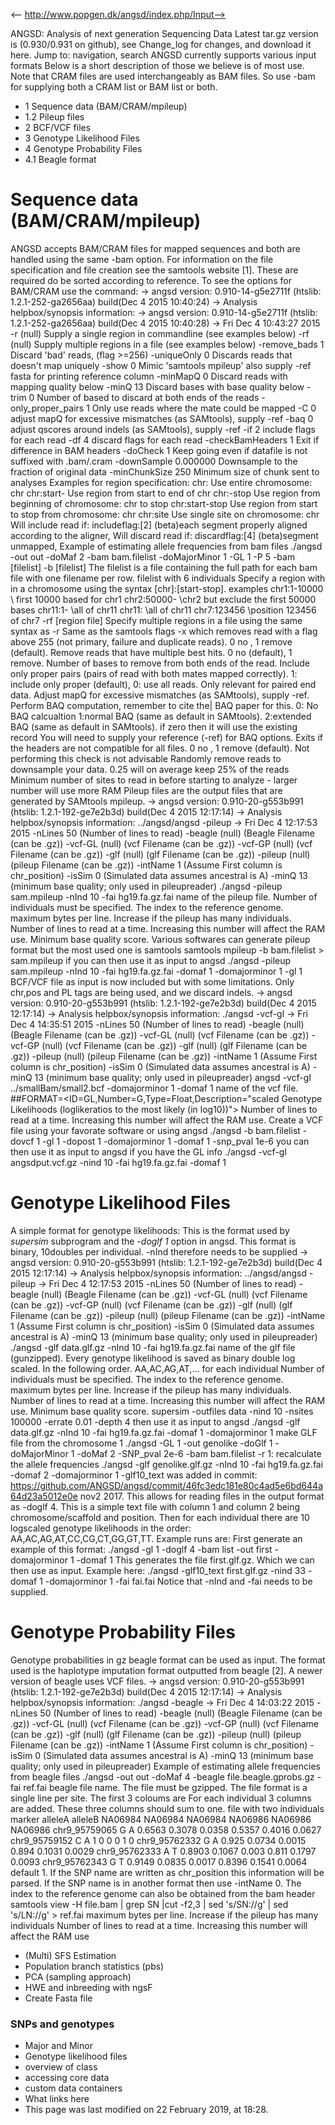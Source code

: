 <-- http://www.popgen.dk/angsd/index.php/Input-->

ANGSD: Analysis of next generation Sequencing Data
Latest tar.gz version is (0.930/0.931 on github), see Change_log for changes, and download it  here.
Jump to: navigation, search
ANGSD currently supports various input formats
Below is a short description of those we believe is of most use. Note that CRAM files are used interchangeably as BAM files. So use -bam for supplying both a CRAM list or BAM list or both.
* 1 Sequence data (BAM/CRAM/mpileup)
* 1.2 Pileup files
* 2 BCF/VCF files
* 3 Genotype Likelihood Files
* 4 Genotype Probability Files
* 4.1 Beagle format
# Sequence data (BAM/CRAM/mpileup)
ANGSD accepts BAM/CRAM files for mapped sequences and both are handled using the same -bam option. For information on the file specification and file creation see the samtools website [1]. These are required do be sorted according to reference. To see the options for BAM/CRAM use the command:
-> angsd version: 0.910-14-g5e2711f (htslib: 1.2.1-252-ga2656aa) build(Dec  4 2015 10:40:24)
-> Analysis helpbox/synopsis information:
-> angsd version: 0.910-14-g5e2711f (htslib: 1.2.1-252-ga2656aa) build(Dec  4 2015 10:40:28)
-> Fri Dec  4 10:43:27 2015
-r		(null)	Supply a single region in commandline (see examples below)
-rf		(null)	Supply multiple regions in a file (see examples below)
-remove_bads	1	Discard 'bad' reads, (flag >=256) 
-uniqueOnly	0	Discards reads that doesn't map uniquely
-show		0	Mimic 'samtools mpileup' also supply -ref fasta for printing reference column
-minMapQ	0	Discard reads with mapping quality below
-minQ		13	Discard bases with base quality below
-trim		0	Number of based to discard at both ends of the reads
-only_proper_pairs	1	Only use reads where the mate could be mapped
-C		0	adjust mapQ for excessive mismatches (as SAMtools), supply -ref
-baq		0	adjust qscores around indels (as SAMtools), supply -ref
-if		2	include flags for each read
-df		4	discard flags for each read
-checkBamHeaders	1	Exit if difference in BAM headers
-doCheck	1	Keep going even if datafile is not suffixed with .bam/.cram
-downSample	0.000000	Downsample to the fraction of original data
-minChunkSize	250	Minimum size of chunk sent to analyses
Examples for region specification:
chr:		Use entire chromosome: chr
chr:start-	Use region from start to end of chr
chr:-stop	Use region from beginning of chromosome: chr to stop
chr:start-stop	Use region from start to stop from chromosome: chr
chr:site	Use single site on chromosome: chr
Will include read if:
includeflag:[2] (beta)each segment properly aligned according to the aligner, 
Will discard read if:
discardflag:[4] (beta)segment unmapped, 
Example of estimating allele frequencies from bam files
./angsd -out out -doMaf 2 -bam bam.filelist -doMajorMinor 1 -GL 1 -P 5
-bam [filelist] -b [filelist]
The filelist is a file containing the full path for each bam file with one filename per row.
filelist with 6 individuals
Specify a region with in a chromosome using the syntax [chr]:[start-stop]. examples
chr1:1-10000             \\ first 10000 based for chr1
chr2:50000-              \\chr2 but exclude the first 50000 bases
chr11:1-                 \\all of chr11
chr11:                   \\all of chr11
chr7:123456              \\position 123456 of chr7
-rf [region file] 
Specify multiple regions in a file using the same syntax as -r
Same as the samtools flags -x which removes read with a flag above 255 (not primary, failure and duplicate reads). 0 no , 1 remove (default).
Remove reads that have multiple best hits. 0 no (default), 1 remove.
Number of bases to remove from both ends of the read.
Include only proper pairs (pairs of read with both mates mapped correctly). 1: include only proper (default), 0: use all reads. Only relevant for paired end data.
Adjust mapQ for excessive mismatches (as SAMtools), supply -ref.
Perform BAQ computation, remember to cite the| BAQ paper for this. 0: No BAQ calcualtion
1:normal BAQ (same as default in SAMtools). 2:extended BAQ (same as default in SAMtools).
if zero then it will use the existing record
You will need to supply your reference (-ref) for BAQ options.
Exits if the headers are not compatible for all files. 0 no , 1 remove (default). Not performing this check is not advisable
Randomly remove reads to downsample your data. 0.25 will on average keep 25% of the reads
Minimum number of sites to read in before starting to analyze - larger number will use more RAM
Pileup files are the output files that are generated by SAMtools mpileup.
-> angsd version: 0.910-20-g553b991 (htslib: 1.2.1-192-ge7e2b3d) build(Dec  4 2015 12:17:14)
-> Analysis helpbox/synopsis information:
../angsd/angsd -pileup 	-> Fri Dec  4 12:17:53 2015
-nLines	50	(Number of lines to read)
-beagle	(null)	(Beagle Filename (can be .gz))
-vcf-GL	(null)	(vcf Filename (can be .gz))
-vcf-GP	(null)	(vcf Filename (can be .gz))
-glf	(null)	(glf Filename (can be .gz))
-pileup	(null)	(pileup Filename (can be .gz))
-intName 1	(Assume First column is chr_position)
-isSim	0	(Simulated data assumes ancestral is A)
-minQ	13	(minimum base quality; only used in pileupreader)
./angsd -pileup sam.mpileup -nInd 10 -fai hg19.fa.gz.fai
name of the pileup file.
Number of individuals must be specified.
The index to the reference genome.
maximum bytes per line. Increase if the pileup has many individuals.
Number of lines to read at a time. Increasing this number will affect the RAM use.
Minimum base quality score.
Various softwares can generate pileup format but the most used one is samtools
samtools mpileup -b bam.filelist > sam.mpileup
if you can then use it as input to angsd
./angsd -pileup sam.mpileup -nInd 10 -fai hg19.fa.gz.fai -domaf 1 -domajorminor 1 -gl 1
BCF/VCF file as input is now included but with some limitations. Only chr,pos and PL tags are being used, and we discard indels.
-> angsd version: 0.910-20-g553b991 (htslib: 1.2.1-192-ge7e2b3d) build(Dec  4 2015 12:17:14)
-> Analysis helpbox/synopsis information:
./angsd -vcf-gl 	-> Fri Dec  4 14:35:51 2015
-nLines	50	(Number of lines to read)
-beagle	(null)	(Beagle Filename (can be .gz))
-vcf-GL	(null)	(vcf Filename (can be .gz))
-vcf-GP	(null)	(vcf Filename (can be .gz))
-glf	(null)	(glf Filename (can be .gz))
-pileup	(null)	(pileup Filename (can be .gz))
-intName 1	(Assume First column is chr_position)
-isSim	0	(Simulated data assumes ancestral is A)
-minQ	13	(minimum base quality; only used in pileupreader)
angsd -vcf-gl ../smallBam/small2.bcf -domajorminor 1 -domaf 1
name of the vcf file.
##FORMAT=<ID=GL,Number=G,Type=Float,Description="scaled Genotype Likelihoods (loglikeratios to the most likely (in log10))">
Number of lines to read at a time. Increasing this number will affect the RAM use.
Create a VCF file using your favorate software or using angsd
./angsd -b bam.filelist -dovcf 1 -gl 1 -dopost 1 -domajorminor 1 -domaf 1 -snp_pval 1e-6
you can then use it as input to angsd if you have the GL info
./angsd -vcf-gl angsdput.vcf.gz -nind 10 -fai hg19.fa.gz.fai -domaf 1
# Genotype Likelihood Files
A simple format for genotype likelihoods: This is the format used by _supersim_ subprogram and the _-doglf 1_ option in angsd. This format is binary, 10doubles per individual. -nInd therefore needs to be supplied
-> angsd version: 0.910-20-g553b991 (htslib: 1.2.1-192-ge7e2b3d) build(Dec  4 2015 12:17:14)
-> Analysis helpbox/synopsis information:
../angsd/angsd -pileup 	-> Fri Dec  4 12:17:53 2015
-nLines	50	(Number of lines to read)
-beagle	(null)	(Beagle Filename (can be .gz))
-vcf-GL	(null)	(vcf Filename (can be .gz))
-vcf-GP	(null)	(vcf Filename (can be .gz))
-glf	(null)	(glf Filename (can be .gz))
-pileup	(null)	(pileup Filename (can be .gz))
-intName 1	(Assume First column is chr_position)
-isSim	0	(Simulated data assumes ancestral is A)
-minQ	13	(minimum base quality; only used in pileupreader)
./angsd -glf data.glf.gz -nInd 10 -fai hg19.fa.gz.fai
name of the glf file (gunzipped). Every genotype likelihood is saved as binary double log scaled. In the following order. AA,AC,AG,AT,... for each individual
Number of individuals must be specified.
The index to the reference genome.
maximum bytes per line. Increase if the pileup has many individuals.
Number of lines to read at a time. Increasing this number will affect the RAM use.
Minimum base quality score.
supersim -outfiles data -nind 10 -nsites 100000 -errate 0.01 -depth 4
then use it as input to angsd
./angsd -glf data.glf.gz -nInd 10 -fai hg19.fa.gz.fai -domaf 1 -domajorminor 1
make GLF file from the chromosome 1
./angsd -GL 1 -out genolike -doGlf 1 -doMajorMinor 1  -doMaf 2 -SNP_pval 2e-6 -bam bam.filelist -r 1:
recalculate the allele frequencies
./angsd -glf genolike.glf.gz -nInd 10 -fai hg19.fa.gz.fai -domaf 2 -domajorminor 1
-glf10_text was added in commit: https://github.com/ANGSD/angsd/commit/46fc3edc181e80c4ad5e6bd644a64d23a5012e0e nov2 2017. This allows for reading files in the output format as -doglf 4. This is a simple text file with column 1 and column 2 being chromosome/scaffold and position. Then for each individual there are 10 logscaled genotype likelihoods in the order: AA,AC,AG,AT,CC,CG,CT,GG,GT,TT. Example runs are: First generate an example of this format: 
./angsd -gl 1 -doglf 4 -bam list -out first -domajorminor 1 -domaf 1
This generates the file first.glf.gz. Which we can then use as input. Example here:
./angsd -glf10_text first.glf.gz -nind 33 -domaf 1 -domajorminor 1 -fai fai.fai 
Notice that -nInd and -fai needs to be supplied.
# Genotype Probability Files
Genotype probabilities in gz beagle format can be used as input. The format used is the haplotype imputation format outputted from beagle [2]. A newer version of beagle uses VCF files.
-> angsd version: 0.910-20-g553b991 (htslib: 1.2.1-192-ge7e2b3d) build(Dec  4 2015 12:17:14)
-> Analysis helpbox/synopsis information:
./angsd -beagle 	-> Fri Dec  4 14:03:22 2015
-nLines	50	(Number of lines to read)
-beagle	(null)	(Beagle Filename (can be .gz))
-vcf-GL	(null)	(vcf Filename (can be .gz))
-vcf-GP	(null)	(vcf Filename (can be .gz))
-glf	(null)	(glf Filename (can be .gz))
-pileup	(null)	(pileup Filename (can be .gz))
-intName 1	(Assume First column is chr_position)
-isSim	0	(Simulated data assumes ancestral is A)
-minQ	13	(minimum base quality; only used in pileupreader)
Example of estimating allele frequencies from beagle files
./angsd -out out -doMaf 4 -beagle file.beagle.gprobs.gz -fai ref.fai
beagle file name. The file must be gzipped. The file format is a single line per site. The first 3 coloums are
For each individual 3 columns are added. These three columns should sum to one.
file with two individuals
marker alleleA alleleB NA06984 NA06984 NA06984 NA06986 NA06986 NA06986
chr9_95759065 G A 0.6563 0.3078 0.0358 0.5357 0.4016 0.0627
chr9_95759152 C A 1 0 0 0 1 0
chr9_95762332 G A 0.925 0.0734 0.0015 0.894 0.1031 0.0029
chr9_95762333 A T 0.8903 0.1067 0.003 0.811 0.1797 0.0093
chr9_95762343 G T 0.9149 0.0835 0.0017 0.8396 0.1541 0.0064
default 1. If the SNP name are written as chr_position this information will be parsed. If the SNP name is in another format then use -intName 0.
The index to the reference genome
can also be obtained from the bam header
samtools view -H  file.bam | grep SN |cut -f2,3 | sed 's/SN\://g' |  sed 's/LN\://g' > ref.fai
maximum bytes per line. Increase if the pileup has many individuals
Number of lines to read at a time. Increasing this number will affect the RAM use
* (Multi) SFS Estimation
* Population branch statistics (pbs)
* PCA (sampling approach)
* HWE and inbreeding with ngsF
* Create Fasta file
### SNPs and genotypes
* Major and Minor
* Genotype likelihood files
* overview of class
* accessing core data
* custom data containers
* What links here
* This page was last modified on 22 February 2019, at 18:28.